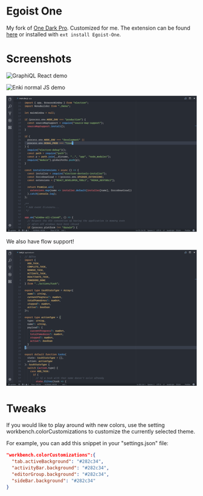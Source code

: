 # Egoist One
My fork of [One Dark Pro](https://github.com/Binaryify/OneDark-Pro). Customized for me. The extension can be found [here](https://marketplace.visualstudio.com/items?itemName=Zyst.Egoist-One) or installed with `ext install Egoist-One`.

# Screenshots
![GraphiQL React demo](https://github.com/Zyst/Egoist-One/raw/master/static/graphiql.png)

![Enki normal JS demo](https://github.com/Zyst/Egoist-One/raw/master/static/enki.png)

![Aergia electron](https://github.com/Zyst/Egoist-One/raw/master/static/aergia-electron.png)

We also have flow support!

![Aergia flow](https://github.com/Zyst/Egoist-One/raw/master/static/aergia-flow.png)

# Tweaks
If you would like to play around with new colors, use the setting workbench.colorCustomizations to customize the currently selected theme.

For example, you can add this snippet in your "settings.json" file:

```json
"workbench.colorCustomizations":{
  "tab.activeBackground": "#282c34",
  "activityBar.background": "#282c34",
  "editorGroup.background": "#282c34",
  "sideBar.background": "#282c34"
}
```
